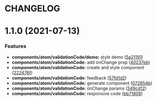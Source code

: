 # CHANGELOG

# 1.1.0 (2021-07-13)


### Features

* **components/atom/validationCode/demo:** style demo ([5a21191](https://github.com/SUI-Components/sui-components/commit/5a21191465feeeb24801b72cc237be4bf43d51f6))
* **components/atom/validationCode:** add onChange prop ([40237eb](https://github.com/SUI-Components/sui-components/commit/40237eb08881bcf35457b6da6202abfd517a6c25))
* **components/atom/validationCode:** create and style component ([222476f](https://github.com/SUI-Components/sui-components/commit/222476f4bd056ace6ea5305f47761908ea34e748))
* **components/atom/validationCode:** feedback ([57fd1d2](https://github.com/SUI-Components/sui-components/commit/57fd1d22b746782764ed3a46bc9050aa9d31fa7e))
* **components/atom/validationCode:** generate component ([072654b](https://github.com/SUI-Components/sui-components/commit/072654b56735386e45b1559b61d6e704b014ff52))
* **components/atom/validationCode:** onChange params ([349cd12](https://github.com/SUI-Components/sui-components/commit/349cd129abb86d9947fefc6edde8768d6138b814))
* **components/atom/validationCode:** responsive code ([bb71808](https://github.com/SUI-Components/sui-components/commit/bb7180894f5dec48d9d3618997ae35f2bc223c07))



